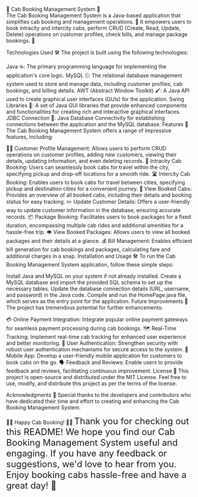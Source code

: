 🚕 Cab Booking Management System 📅<br>
The Cab Booking Management System is a Java-based application that simplifies cab booking and management operations. 🚀 It empowers users to book intracity and intercity cabs, perform CRUD (Create, Read, Update, Delete) operations on customer profiles, check bills, and manage package bookings. 💼

Technologies Used 🛠️
The project is built using the following technologies:

Java ☕: The primary programming language for implementing the application's core logic.
MySQL 🗄️: The relational database management system used to store and manage data, including customer profiles, cab bookings, and billing details.
AWT (Abstract Window Toolkit) 🖌️: A Java API used to create graphical user interfaces (GUIs) for the application.
Swing Libraries 🎨: A set of Java GUI libraries that provide enhanced components and functionalities for creating rich and interactive graphical interfaces.
JDBC Connection 🔌: Java Database Connectivity for establishing connections between the application and the MySQL database.
Features 🌟
The Cab Booking Management System offers a range of impressive features, including:

🧑‍💼 Customer Profile Management: Allows users to perform CRUD operations on customer profiles, adding new customers, viewing their details, updating information, and even deleting records.
🚗 Intracity Cab Booking: Users can seamlessly book cabs for travel within the city, specifying pickup and drop-off locations for a smooth ride.
🛣️ Intercity Cab Booking: Enables users to book cabs for travel between cities, specifying pickup and destination cities for a convenient journey.
👀 View Booked Cabs: Provides an overview of all booked cabs, including their details and booking status for easy tracking.
✏️ Update Customer Details: Offers a user-friendly way to update customer information in the database, ensuring accurate records.
📦 Package Booking: Facilitates users to book packages for a fixed duration, encompassing multiple cab rides and additional amenities for a hassle-free trip.
👁️ View Booked Packages: Allows users to view all booked packages and their details at a glance.
💰 Bill Management: Enables efficient bill generation for cab bookings and packages, calculating fare and additional charges in a snap.
Installation and Usage 🛠️
To run the Cab Booking Management System application, follow these simple steps:

Install Java and MySQL on your system if not already installed.
Create a MySQL database and import the provided SQL schema to set up the necessary tables.
Update the database connection details (URL, username, and password) in the Java code.
Compile and run the HomePage.java file, which serves as the entry point for the application.
Future Improvements 🚀
The project has tremendous potential for further enhancements:

💳 Online Payment Integration: Integrate popular online payment gateways for seamless payment processing during cab bookings.
🗺️ Real-Time Tracking: Implement real-time cab tracking for enhanced user experience and better monitoring.
🔐 User Authentication: Strengthen security with robust user authentication mechanisms for secure access to the system.
📱 Mobile App: Develop a user-friendly mobile application for customers to book cabs on the go.
🗣️ Feedback and Reviews: Enable users to provide feedback and reviews, facilitating continuous improvement.
License 📜
This project is open-source and distributed under the MIT License. Feel free to use, modify, and distribute this project as per the terms of the license.

Acknowledgments 🙌
Special thanks to the developers and contributors who have dedicated their time and effort to creating and enhancing the Cab Booking Management System.

🚀🚕 Happy Cab Booking! 🚀🚕
<font size="5">Thank you for checking out this README! We hope you find our Cab Booking Management System useful and engaging. If you have any feedback or suggestions, we'd love to hear from you. Enjoy booking cabs hassle-free and have a great day! 🚀</font>
